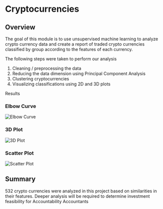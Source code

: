 # Cryptocurrencies

## Overview

The goal of this module is to use unsupervised machine learning to analyze crypto currency data and create a report of traded crypto currencies classified by group according to the features of each currency.

The following steps were taken to perform our analysis

1. Cleaning / preprocessing the data
2. Reducing the data dimension using Principal Component Analysis
3. Clustering cryptocurrencies
4. Visualizing classifications using 2D and 3D plots


Results

### Elbow Curve 

![Elbow Curve](https://user-images.githubusercontent.com/104873181/188520945-3ab82093-c26d-4c51-a2eb-849585efe9b2.png)


### 3D Plot

![3D Plot](https://user-images.githubusercontent.com/104873181/188520874-7a775661-00b4-4006-bb77-6551419bfda3.png)

### Scatter Plot

![Scatter Plot](https://user-images.githubusercontent.com/104873181/188520879-297ef896-1273-4b73-8d8a-75d93cd4fed0.png)


## Summary

532 crypto currencies were analyzed in this project based on similarities in their features. Deeper analysis will be required to determine investment feasibility for Accountability Accountants
